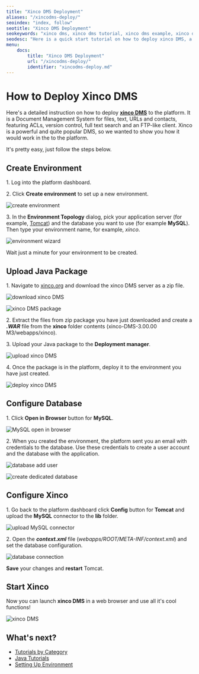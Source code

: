 ```yaml
---
title: "Xinco DMS Deployment"
aliases: "/xincodms-deploy/"
seoindex: "index, follow"
seotitle: "Xinco DMS Deployment"
seokeywords: "xinco dms, xinco dms tutorial, xinco dms example, xinco dms download, xinco dms file upload, xinco dms tomcat, xinco dms quick start tutorial, xinco dms upload, deploy xinco dms, xinco dms how to, xinco dms hosting, xinco dms installation, xinco dms server"
seodesc: "Here is a quick start tutorial on how to deploy xinco DMS, a Document Management System, to the platform. For installation just download xinco DMS package and upload it to the dashboard."
menu:
    docs:
        title: "Xinco DMS Deployment"
        url: "/xincodms-deploy/"
        identifier: "xincodms-deploy.md"
---
```


# How to Deploy Xinco DMS

Here's a detailed instruction on how to deploy **[xinco DMS](http://www.xinco.org/)** to the platform. It is a Document Management System for files, text, URLs and contacts, featuring ACLs, version control, full text search and an FTP-like client. Xinco is a powerful and quite popular DMS, so we wanted to show you how it would work in the to the platform.

It's pretty easy, just follow the steps below.


## Create Environment

1\. Log into the platform dashboard.

2\. Click **Create environment** to set up a new environment.

![create environment](01-create-environment.png)

3\. In the **Environment Topology** dialog,  pick your application server (for example, [Tomcat](/tomcat/)) and the database you want to use (for example **MySQL**). Then type your environment name, for example, *xinco*.

![environment wizard](02-environment-wizard.png)

Wait just a minute for your environment to be created.


## Upload Java Package

1\. Navigate to [xinco.org](http://www.xinco.org//) and download the xinco DMS server as a zip file.

![download xinco DMS](03-download-xinco.png)

![xinco DMS package](04-xinco-package.png)

2\. Extract the files from zip package you have just downloaded and create a ***.WAR*** file from the **xinco** folder contents (xinco-DMS-3.00.00 M3/webapps/xinco).

3\. Upload your Java package to the **Deployment manager**.

![upload xinco DMS](05-upload-xinco.png)

4\. Once the package is in the platform, deploy it to the environment you have just created.

![deploy xinco DMS](06-deploy-xinco.png)


## Configure Database

1\. Click **Open in Browser** button for **MySQL**.

![MySQL open in browser](07-mysql-open-in-browser.png)

2\. When you created the environment, the platform sent you an email with credentials to the database. Use these credentials to create a user account and the database with the application.

![database add user](08-database-add-user.png)

![create dedicated database](09-create-dedicated-database.png)


## Configure Xinco

1\. Go back to the platform dashboard click **Config** button for **Tomcat** and upload the **MySQL** connector to the **lib** folder.

![upload MySQL connector](10-upload-mysql-connector.png)

2\. Open the ***context.xml*** file (*webapps/ROOT/META-INF/context.xml*) and set the database configuration.

![database connection](11-database-connection.png)

**Save** your changes and **restart** Tomcat.

## Start Xinco

Now you can launch **xinco DMS** in a web browser and use all it's cool functions!

![xinco DMS](12-xinco-dms.png)


## What's next?

* [Tutorials by Category](/tutorials-by-category/)
* [Java Tutorials](/java-tutorials/)
* [Setting Up Environment](/setting-up-environment/)